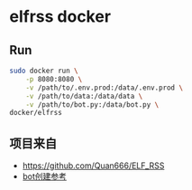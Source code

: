# elfrss docker

## Run
```bash
sudo docker run \
    -p 8080:8080 \
    -v /path/to/.env.prod:/data/.env.prod \
    -v /path/to/data:/data/data \
    -v /path/to/bot.py:/data/bot.py \
docker/elfrss
```

## 项目来自
- https://github.com/Quan666/ELF_RSS
- [bot创建参考](docs.md)